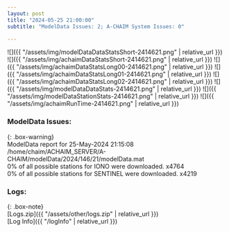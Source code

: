 ```yaml
---
layout: post
title: "2024-05-25 21:00:00"
subtitle: "ModelData Issues: 2; A-CHAIM System Issues: 0"

---
```


![]({{ "/assets/img/modelDataDataStatsShort-2414621.png" | relative_url }})
![]({{ "/assets/img/achaimDataStatsShort-2414621.png" | relative_url }})
![]({{ "/assets/img/achaimDataStatsLong00-2414621.png" | relative_url }})
![]({{ "/assets/img/achaimDataStatsLong01-2414621.png" | relative_url }})
![]({{ "/assets/img/achaimDataStatsLong02-2414621.png" | relative_url }})
![]({{ "/assets/img/modelDataDataStats-2414621.png" | relative_url }})
![]({{ "/assets/img/modelDataStationStats-2414621.png" | relative_url }})
![]({{ "/assets/img/achaimRunTime-2414621.png" | relative_url }})


### ModelData Issues:  
  
{: .box-warning}  
 ModelData report for 25-May-2024 21:15:08   
 /home/chaim/ACHAIM_SERVER/A-CHAIM/modelData/2024/146/21/modelData.mat   
 0% of all possible stations for IONO were downloaded. x4764   
 0% of all possible stations for SENTINEL were downloaded. x4219   
  


### Logs:  
  
{: .box-note}  
[Logs.zip]({{ "/assets/other/logs.zip" | relative_url }})  
[Log Info]({{ "/logInfo" | relative_url }})  
